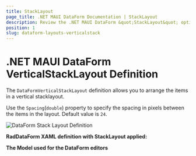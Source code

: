 ```yaml
---
title: StackLayout
page_title: .NET MAUI DataForm Documentation | StackLayout
description: Review the .NET MAUI DataForm &quot;StackLayout&quot; option.
position: 1
slug: dataform-layouts-verticalstack
---
```


# .NET MAUI DataForm VerticalStackLayout Definition

The `DataFormVerticalStackLayout` definition allows you to arrange the items in a vertical stacklayout.

Use the `Spacing`(`double`) property to specify the spacing in pixels between the items in the layout. Default value is `24`.

![DataForm Stack Layout Definition](images/dataform-layouts-stack.png)

**RadDataForm XAML definition with StackLayout applied:**

<snippet id='dataform-layouts-stack'/>

**The Model used for the DataForm editors**

<snippet id='dataform-editors-model'/>
